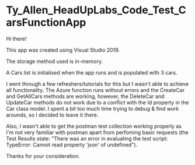 # Ty_Allen_HeadUpLabs_Code_Test_CarsFunctionApp

Hi there!

This app was created using Visual Studio 2019.

The storage method used is in-memory.

A Cars list is initialised when the app runs and is populated with 3 cars.

I went through a few refreshers/tutorials for this but I wasn't able to achieve all functionality. 
The Azure function runs without errors and the CreateCar and GetAllCars methods are working, however, the DeleteCar and UpdateCar methods do not work due to a conflict with the Id property in the Car class model. I spent a bit too much time trying to debug & find work arounds, so I decided to leave it there.

Also, I wasn't able to get the postman test collection working properly as I'm not very familiar with postman apart from perfoming basic requests (the Test Results state: "There was an error in evaluating the test script:  TypeError: Cannot read property 'json' of undefined").

Thanks for your consideration.
